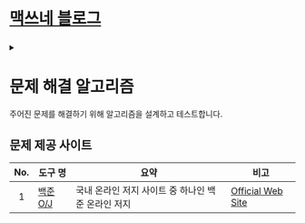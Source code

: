 <link rel="stylesheet" type="text/css" href="/css/style-header.css">
<link rel="stylesheet" type="text/css" href="/css/bootstrap/5.3.0-alpha1/bootstrap.css">
<div class="sticky-top bg-white pt-1 pb-2">
  <h1><a href="/">맥쓰네 블로그</a></h1>
  <h5 id="fixed-header-id"></h5>
</div>
<details id="display-none"><summary></summary>
  <script src="/js/fixed-header.js" defer="defer"></script>
</details>

# 문제 해결 알고리즘
주어진 문제를 해결하기 위해 알고리즘을 설계하고 테스트합니다.

## 문제 제공 사이트

| No. | 도구 명 | 요약 | 비고 |
| :---: | --- | --- | --- |
| 1 | [백준 O/J](./acmicpc/ "https://max-jayee.github.io/problem_solving/acmicpc") | 국내 온라인 저지 사이트 중 하나인 백준 온라인 저지 | [Official Web Site](https://www.acmicpc.net/ "https://www.acmicpc.net/") |

<!-- TODO: topcoder -->
<!-- TODO: codeforces -->